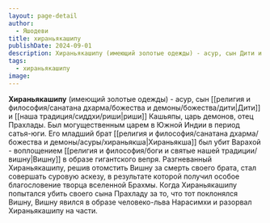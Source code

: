 ```yaml
---
layout: page-detail
author:
  - Яшодеви
title: хираньякашипу
publishDate: 2024-09-01
description: Хираньякашипу (имеющий золотые одежды) - асур, сын Дити и риши Кашьяпы, царь демонов, отец Прахлады. Был могущественным царем в Южной Индии в период сатья-юги.
tags:
  - хираньякашипу
image:
---
```

**Хираньякашипу** (имеющий золотые одежды) - асур, сын [[религия и философия/санатана дхарма/божества и демоны/божества/дити|Дити]] и [[наша традиция/сиддхи/риши|риши]] Кашьяпы, царь демонов, отец Прахлады. Был могущественным царем в Южной Индии в период сатья-юги. Его младший брат [[религия и философия/санатана дхарма/божества и демоны/асуры/хираньякша|Хираньякша]] был убит Варахой - воплощением [[религия и философия/боги и святые нашей традиции/вишну|Вишну]] в образе гигантского вепря. Разгневанный Хираньякашипу, решив отомстить Вишну за смерть своего брата, стал совершать суровую аскезу, в результате которой получил особое благословение творца вселенной Брахмы. Когда Хираньякашипу попытался убить своего сына Прахладу за то, что тот поклонялся Вишну, Вишну явился в образе человеко-льва Нарасимхи и разорвал Хираньякашипу на части.

